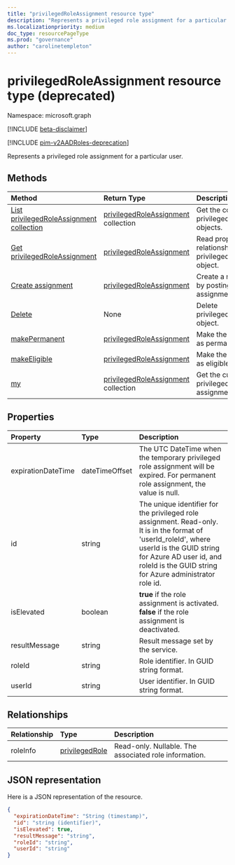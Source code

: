 ```yaml
---
title: "privilegedRoleAssignment resource type"
description: "Represents a privileged role assignment for a particular user. "
ms.localizationpriority: medium
doc_type: resourcePageType
ms.prod: "governance"
author: "carolinetempleton"
---
```


# privilegedRoleAssignment resource type (deprecated)

Namespace: microsoft.graph

[!INCLUDE [beta-disclaimer](../../includes/beta-disclaimer.md)]

[!INCLUDE [pim-v2AADRoles-deprecation](../../includes/pim-v2AADRoles-deprecation.md)]

Represents a privileged role assignment for a particular user. 


## Methods

| Method		   | Return Type	|Description|
|:---------------|:--------|:----------|
|[List privilegedRoleAssignment collection](../api/privilegedroleassignment-list.md) | [privilegedRoleAssignment](privilegedroleassignment.md) collection|Get the collection of privilegedRoleAssignment objects.|
|[Get privilegedRoleAssignment](../api/privilegedroleassignment-get.md) | [privilegedRoleAssignment](privilegedroleassignment.md) |Read properties and relationships of privilegedRoleAssignment object.|
|[Create assignment](../api/privilegedroleassignment-post-privilegedroleassignments.md) |[privilegedRoleAssignment](privilegedroleassignment.md)| Create a new assignment by posting to the assignments collection.|
|[Delete](../api/privilegedroleassignment-delete.md) | None |Delete privilegedRoleAssignment object. |
|[makePermanent](../api/privilegedroleassignment-makepermanent.md)|[privilegedRoleAssignment](privilegedroleassignment.md)|Make the role assignment as permanent.|
|[makeEligible](../api/privilegedroleassignment-makeeligible.md)|[privilegedRoleAssignment](privilegedroleassignment.md)|Make the role assignment as eligible.|
|[my](../api/privilegedroleassignment-my.md)|[privilegedRoleAssignment](privilegedroleassignment.md) collection|Get the current user's privileged role assignments.|

## Properties
| Property	   | Type	|Description|
|:---------------|:--------|:----------|
|expirationDateTime|dateTimeOffset|The UTC DateTime when the temporary privileged role assignment will be expired. For permanent role assignment, the value is null.|
|id|string| The unique identifier for the privileged role assignment. Read-only. It is in the format of 'userId_roleId', where userId is the GUID string for Azure AD user id, and roleId is the GUID string for Azure administrator role id.|
|isElevated|boolean|**true** if the role assignment is activated. **false** if the role assignment is deactivated.|
|resultMessage|string|Result message set by the service.|
|roleId|string|Role identifier. In GUID string format.|
|userId|string|User identifier. In GUID string format.|

## Relationships
| Relationship | Type	|Description|
|:---------------|:--------|:----------|
|roleInfo|[privilegedRole](privilegedrole.md)| Read-only. Nullable. The associated role information.|

## JSON representation

Here is a JSON representation of the resource.

<!-- {
  "blockType": "resource",
  "optionalProperties": [

  ],
  "keyProperty": "id",
  "baseType":"microsoft.graph.entity",
  "@odata.type": "microsoft.graph.privilegedRoleAssignment"
}-->

```json
{
  "expirationDateTime": "String (timestamp)",
  "id": "string (identifier)",
  "isElevated": true,
  "resultMessage": "string",
  "roleId": "string",
  "userId": "string"
}

```

<!-- uuid: 8fcb5dbc-d5aa-4681-8e31-b001d5168d79
2015-10-25 14:57:30 UTC -->
<!--
{
  "type": "#page.annotation",
  "description": "privilegedRoleAssignment resource",
  "keywords": "",
  "section": "documentation",
  "tocPath": "",
  "suppressions": []
}
-->


